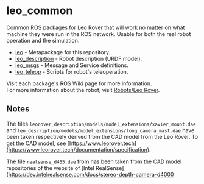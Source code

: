 # leo_common 

Common ROS packages for Leo Rover that will work no matter on what machine they were run in the ROS network. Usable for both the real robot operation and the simulation.

* [leo] - Metapackage for this repository.
* [leo_description] - Robot description (URDF model).
* [leo_msgs] - Message and Service definitions.
* [leo_teleop] - Scripts for robot's teleoperation.

Visit each package's ROS Wiki page for more information. \
For more information about the robot, visit [Robots/Leo Rover].

[leo]: http://wiki.ros.org/leo
[leo_description]: http://wiki.ros.org/leo_description
[leo_msgs]: http://wiki.ros.org/leo_msgs
[leo_teleop]: http://wiki.ros.org/leo_teleop
[Robots/Leo Rover]: http://wiki.ros.org/Robots/Leo%20Rover

## Notes

The files `leorover_description/models/model_extensions/xavier_mount.dae` and `leo_description/models/model_extensions/long_camera_mast.dae` have been taken respectively derived from the CAD model from the Leo Rover. To get the CAD model, see [https://www.leorover.tech](https://www.leorover.tech/documentation/specification).

The file `realsense_d455.dae` from has been taken from the CAD model repositories of the website of [Intel RealSense](https://dev.intelrealsense.com/docs/stereo-depth-camera-d4000